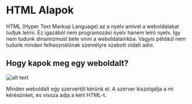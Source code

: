 # HTML Alapok

HTML (Hyper Text Markup Language) az a nyelv amivel a weboldalakat tudjuk leírni. Ez igazából nem programozási nyelv hanem leíró nyelv. Így nem tudunk dinamizmust bele vinni a weboldalainkba. Vagyis példáúl nem tudunk minden felhasználónak személyre szabott oldalt adni.

## Hogy kapok meg egy weboldalt?

![alt text]("/img/client-server.png")

Minden weboldalt egy szervertől kérünk el. A szerver kiszolgálja a mi kérésünket, és vissza adja a kért HTML-t.
